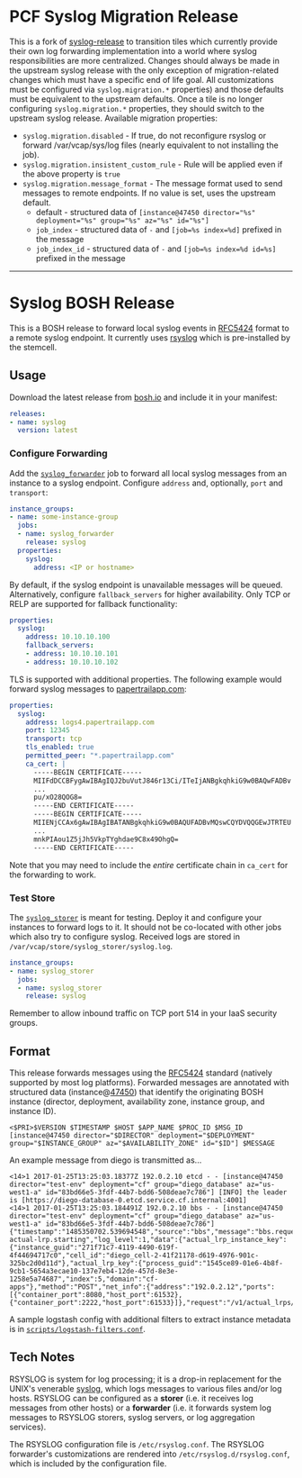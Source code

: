 # PCF Syslog Migration Release

This is a fork of [syslog-release](https://github.com/cloudfoundry/syslog-release) to transition tiles which currently provide their own log forwarding implementation into a world where syslog responsibilities are more centralized. Changes should always be made in the upstream syslog release with the only exception of migration-related changes which must have a specific end of life goal. All customizations must be configured via `syslog.migration.*` properties) and those defaults must be equivalent to the upstream defaults. Once a tile is no longer configuring `syslog.migration.*` properties, they should switch to the upstream syslog release. Available migration properties:

 * `syslog.migration.disabled` - If true, do not reconfigure rsyslog or forward /var/vcap/sys/log files (nearly equivalent to not installing the job).
 * `syslog.migration.insistent_custom_rule` - Rule will be applied even if the above property is `true`
 * `syslog.migration.message_format` - The message format used to send messages to remote endpoints. If no value is set, uses the upstream default.
     * default - structured data of `[instance@47450 director="%s" deployment="%s" group="%s" az="%s" id="%s"]`
     * `job_index` - structured data of `-`  and `[job=%s index=%d]` prefixed in the message
     * `job_index_id` - structured data of `-` and `[job=%s index=%d id=%s]` prefixed in the message


---


# Syslog BOSH Release

This is a BOSH release to forward local syslog events in [RFC5424](https://tools.ietf.org/html/rfc5424) format to a remote syslog endpoint. It currently uses [rsyslog](http://www.rsyslog.com/) which is pre-installed by the stemcell.


## Usage

Download the latest release from [bosh.io](https://bosh.io/releases/github.com/cloudfoundry/syslog-release) and include it in your manifest:

```yml
releases:
- name: syslog
  version: latest
```


### Configure Forwarding

Add the [`syslog_forwarder`](https://bosh.io/jobs/syslog_forwarder?source=github.com/cloudfoundry/syslog-release) job to forward all local syslog messages from an instance to a syslog endpoint. Configure `address` and, optionally, `port` and `transport`:

```yml
instance_groups:
- name: some-instance-group
  jobs:
  - name: syslog_forwarder
    release: syslog
  properties:
    syslog:
      address: <IP or hostname>
```

By default, if the syslog endpoint is unavailable messages will be queued. Alternatively, configure `fallback_servers` for higher availability. Only TCP or RELP are supported for fallback functionality:

```yml
properties:
  syslog:
    address: 10.10.10.100
    fallback_servers:
    - address: 10.10.10.101
    - address: 10.10.10.102
```

TLS is supported with additional properties. The following example would forward syslog messages to [papertrailapp.com](https://papertrailapp.com/):

```yml
properties:
  syslog:
    address: logs4.papertrailapp.com
    port: 12345
    transport: tcp
    tls_enabled: true
    permitted_peer: "*.papertrailapp.com"
    ca_cert: |
      -----BEGIN CERTIFICATE-----
      MIIFdDCCBFygAwIBAgIQJ2buVutJ846r13Ci/ITeIjANBgkqhkiG9w0BAQwFADBv
      ...
      pu/xO28QOG8=
      -----END CERTIFICATE-----
      -----BEGIN CERTIFICATE-----
      MIIENjCCAx6gAwIBAgIBATANBgkqhkiG9w0BAQUFADBvMQswCQYDVQQGEwJTRTEU
      ...
      mnkPIAou1Z5jJh5VkpTYghdae9C8x49OhgQ=
      -----END CERTIFICATE-----
```

Note that you may need to include the *entire* certificate chain in `ca_cert` for the forwarding to work.

### Test Store

The [`syslog_storer`](https://bosh.io/jobs/syslog_storer?source=github.com/cloudfoundry/syslog-release) is meant for testing. Deploy it and configure your instances to forward logs to it. It should not be co-located with other jobs which also try to configure syslog. Received logs are stored in `/var/vcap/store/syslog_storer/syslog.log`.

```yml
instance_groups:
- name: syslog_storer
  jobs:
  - name: syslog_storer
    release: syslog
```

Remember to allow inbound traffic on TCP port 514 in your IaaS security groups.


## Format

This release forwards messages using the [RFC5424](https://tools.ietf.org/html/rfc5424) standard (natively supported by most log platforms). Forwarded messages are annotated with structured data (instance@[47450](https://www.iana.org/assignments/enterprise-numbers/enterprise-numbers)) that identify the originating BOSH instance (director, deployment, availability zone, instance group, and instance ID).

    <$PRI>$VERSION $TIMESTAMP $HOST $APP_NAME $PROC_ID $MSG_ID [instance@47450 director="$DIRECTOR" deployment="$DEPLOYMENT" group="$INSTANCE_GROUP" az="$AVAILABILITY_ZONE" id="$ID"] $MESSAGE

An example message from diego is transmitted as...

    <14>1 2017-01-25T13:25:03.18377Z 192.0.2.10 etcd - - [instance@47450 director="test-env" deployment="cf" group="diego_database" az="us-west1-a" id="83bd66e5-3fdf-44b7-bdd6-508deae7c786"] [INFO] the leader is [https://diego-database-0.etcd.service.cf.internal:4001]
    <14>1 2017-01-25T13:25:03.184491Z 192.0.2.10 bbs - - [instance@47450 director="test-env" deployment="cf" group="diego_database" az="us-west1-a" id="83bd66e5-3fdf-44b7-bdd6-508deae7c786"] {"timestamp":"1485350702.539694548","source":"bbs","message":"bbs.request.start-actual-lrp.starting","log_level":1,"data":{"actual_lrp_instance_key":{"instance_guid":"271f71c7-4119-4490-619f-4f44694717c0","cell_id":"diego_cell-2-41f21178-d619-4976-901c-325bc2d0d11d"},"actual_lrp_key":{"process_guid":"1545ce89-01e6-4b8f-9cb1-5654a3ecae10-137e7eb4-12de-457d-8e3e-1258e5a74687","index":5,"domain":"cf-apps"},"method":"POST","net_info":{"address":"192.0.2.12","ports":[{"container_port":8080,"host_port":61532},{"container_port":2222,"host_port":61533}]},"request":"/v1/actual_lrps/start","session":"418.1"}}

A sample logstash config with additional filters to extract instance metadata is in [`scripts/logstash-filters.conf`](scripts/logstash-filters.conf).


## Tech Notes

RSYSLOG is system for log processing; it is a drop-in replacement for the UNIX's venerable [syslog](https://en.wikipedia.org/wiki/Syslog), which logs messages to various files and/or log hosts. RSYSLOG can be configured as a **storer** (i.e. it receives log messages from other hosts) or a **forwarder** (i.e. it forwards system log messages to RSYSLOG storers, syslog servers, or log aggregation services).

The RSYSLOG configuration file is `/etc/rsyslog.conf`. The RSYSLOG forwarder's customizations are rendered into `/etc/rsyslog.d/rsyslog.conf`, which is included by the configuration file.
